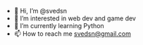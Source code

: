 - 👋 Hi, I’m @svedsn
- 👀 I’m interested in web dev and game dev
- 🌱 I’m currently learning Python
- 📫 How to reach me svedsn@gmail.com

<!---
svedsn/svedsn is a ✨ special ✨ repository because its `README.md` (this file) appears on your GitHub profile.
You can click the Preview link to take a look at your changes.
--->
